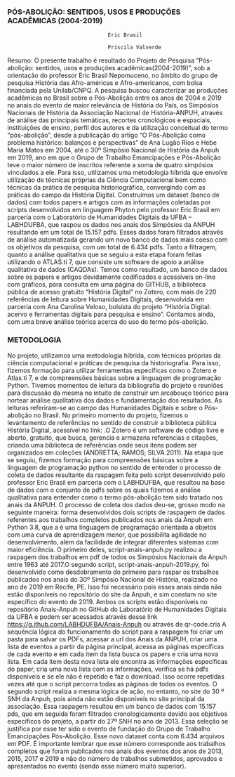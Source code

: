 <H3> PÓS-ABOLIÇÃO: SENTIDOS, USOS E PRODUÇÕES ACADÊMICAS (2004-2019) </H3>

                                    Eric Brasil 

                                    Priscila Valverde





Resumo: O presente trabalho é resultado do Projeto de Pesquisa “Pós-abolição: sentidos, usos e produções acadêmicas(2004-2019)”, sob a orientação do professor Eric Brasil Nepomuceno, no âmbito do grupo de pesquisa História das Afro-américas e Afro-americanos, com bolsa financiada pela Unilab/CNPQ. A pesquisa buscou caracterizar as produções acadêmicas no Brasil sobre o Pós-Abolição entre os anos de 2004 e 2019 no anais do evento de maior relevância de História do País, os Simpósios Nacionais de História da Associação Nacional de História-ANPUH, através de análise das principais temáticas, recortes cronológicos e espaciais, instituições de ensino, perfil dos autores e da utilização conceitual do termo “pós-abolição”, desde a publicação do artigo “O Pós-Abolição como problema histórico: balanços e perspectivas” de Ana Lugão Rios e Hebe Maria Matos em 2004, até o 30º Simpósio Nacional de História da Anpuh em 2019, ano em que o Grupo de Trabalho Emancipações e Pós-Abolição teve o maior número de inscritos referente a soma de quatro simpósios vinculados a ele. Para isso, utilizamos uma metodologia híbrida que envolve utilização de técnicas próprias da Ciência Computacional bem como técnicas da prática de pesquisa historiográfica, convergindo com as práticas do campo da História Digital. Construímos um dataset (banco de dados) com todos papers e artigos com as informações coletadas por scripts desenvolvidos em linguagem Phyton pelo professor Eric Brasil em parceria com o Laboratório de Humanidades Digitais da UFBA – LABHDUFBA, que raspou os dados nos anais dos Simpósios da ANPUH resultando em um total de 15.157 pdfs. Esses dados foram filtrados através de análise automatizada gerando um novo banco de dados mais coeso com os objetivos da pesquisa, com um total de 6.434 pdfs. Tanto a filtragem, quanto a análise qualitativa que se seguiu a esta etapa foram feitas utilizando o ATLAS.ti 7, que consiste um software de apoio a análise qualitativa de dados (CAQDAs). Temos como resultado, um banco de dados sobre os papers e artigos devidamente codificados e acessíveis on-line com gráficos, para consulta em uma página do GITHUB, a biblioteca pública de acesso gratuito “História Digital” no Zotero, com mais de 220 referências de leitura sobre Humanidades Digitais, desenvolvida em parceria com Ana Carolina Veloso, bolsista do projeto “História Digital: acervo e ferramentas digitais para pesquisa e ensino”. Contamos ainda, com uma breve análise teórica acerca do uso do termo pós-abolição.



<h3> METODOLOGIA </h3>

No projeto, utilizamos uma metodologia híbrida, com técnicas próprias da ciência computacional e práticas de pesquisa da historiografia. Para isso, fizemos formação para utilizar ferramentas específicas como o Zotero e Atlas.ti 7, e de compreensões básicas sobre a linguagem de programação Python. Tivemos  momentos de leitura da bibliografia do projeto e reuniões para discussão da mesma no intuito de construir um arcabouço teórico para nortear análise qualitativa dos dados e fundamentação dos resultados. As leituras referiram-se ao campo das Humanidades Digitais e sobre o Pós-abolição no Brasil.
No primeiro momento do projeto, fizemos o levantamento de referências no sentido de construir a biblioteca pública História Digital, acessível no link: .O Zotero é um software de código livre e aberto, gratuito, que busca, gerencia e armazena referencias e citações, criando uma biblioteca de referências onde seus itens podem ser organizados em coleções (ANDRETTA; RAMOS; SILVA.2011). 
Na etapa que se seguiu, fizemos formação para compreensões básicas sobre a linguagem de programação python no sentido de entender o processo de coleta de dados resultante da raspagem feita pelo script desenvolvido pelo professor Eric Brasil em parceria com o LABHDUFBA, que resultou na base de dados com o conjunto de pdfs sobre os quais fizemos a análise qualitativa para entender como o termo pós-abolição tem sido tratado nos anais da ANPUH.
O processo de coleta dos dados deu-se, grosso modo na seguinte maneira: forma desenvolvidos dois scripts de raspagem de dados referentes aos trabalhos completos publicados nos anais da Anpuh em Python 3.8, que a é uma linguagem de programação orientada a objetos com uma curva de aprendizagem menor, que possibilita agilidade no desenvolvimento, além da facilidade de integrar diferentes sistemas com maior eficiência. 
O primeiro deles, script-anais-anpuh.py realizou a raspagem dos trabalhos em pdf de todos os Simpósios Nacionais da Anpuh entre 1963 até 2017.O segundo script, script-anais-anpuh-2019.py, foi desenvolvido como desdobramento do primeiro para raspar os trabalhos publicados nos anais do 30º Simpósio Nacional de História, realizado no ano de 2019 em Recife, PE. Isso foi necessário pois esses anais ainda não estão disponíveis no repositório do site da Anpuh, e sim constam no site específico do evento de 2019.
Ambos os scripts estão disponíveis no repositório Anais-Anpuh no GitHub do Laboratório de Humanidades Digitais da UFBA e podem ser acessados através desse link https://g.ithub.com/LABHDUFBA/Anais-Anpuh ou através de qr-code.cria
A sequência lógica do funcionamento do script para a raspagem foi criar um pasta para salvar os PDFs, acessar a url dos Anais da ANPUH, criar uma lista de eventos a partir da página principal, acessa as páginas específicas de cada evento e em cada item da lista busca os papers e cria uma nova lista. Em cada item desta nova lista ele encontra as informações específicas do paper, cria uma nova lista com as informações, verifica se há pdfs disponíveis e se ele não é repetido e faz o download. Isso ocorre repetidas vezes até que o script percorra todas as páginas de todos os eventos.
O segundo script realiza a mesma lógica de ação, no entanto, no site do 30 º SNH da Anpuh, pois ainda não estão disponíveis no site principal da associação.
Essa raspagem resultou em um banco de dados com 15.157 pds, que em seguida foram filtrados cronologicamente devido aos objetivos específicos do projeto, a partir do 27º SNH no ano de 2013. Essa seleção se justifica por esse ter sido o evento de fundação do Grupo de Trabalho Emancipações Pós-Abolição. Esse novo dataset conta com 6.434 arquivos em PDF. É importante lembrar que esse número corresponde aos trabalhos completos que foram publicados nos anais dos eventos dos anos de 2013, 2015, 2017 e 2019 e não do número de trabalhos submetidos, aprovados e apresentados no evento (sendo esse número muito superior).
